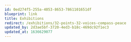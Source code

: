 ```yaml
---
id: 0ed274f5-255a-4053-8653-7861101651df
blueprint: link
title: Exhibitions
redirect: /exhibitions/32-points-32-voices-compass-peace
updated_by: 2d3ae5bf-3720-4ed3-b18c-469dc92f1ec3
updated_at: 1636629077
---
```

